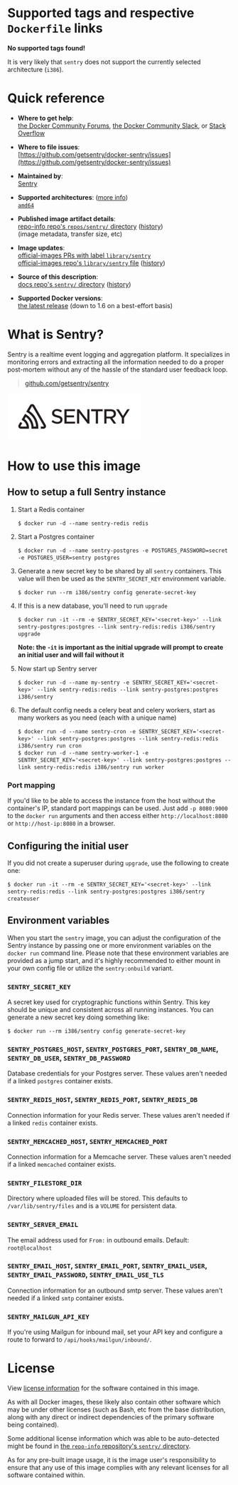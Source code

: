 <!--

********************************************************************************

WARNING:

    DO NOT EDIT "sentry/README.md"

    IT IS AUTO-GENERATED

    (from the other files in "sentry/" combined with a set of templates)

********************************************************************************

-->

# Supported tags and respective `Dockerfile` links

**No supported tags found!**

It is very likely that `sentry` does not support the currently selected architecture (`i386`).

# Quick reference

-	**Where to get help**:  
	[the Docker Community Forums](https://forums.docker.com/), [the Docker Community Slack](https://blog.docker.com/2016/11/introducing-docker-community-directory-docker-community-slack/), or [Stack Overflow](https://stackoverflow.com/search?tab=newest&q=docker)

-	**Where to file issues**:  
	[https://github.com/getsentry/docker-sentry/issues](https://github.com/getsentry/docker-sentry/issues)

-	**Maintained by**:  
	[Sentry](https://github.com/getsentry/docker-sentry)

-	**Supported architectures**: ([more info](https://github.com/docker-library/official-images#architectures-other-than-amd64))  
	[`amd64`](https://hub.docker.com/r/amd64/sentry/)

-	**Published image artifact details**:  
	[repo-info repo's `repos/sentry/` directory](https://github.com/docker-library/repo-info/blob/master/repos/sentry) ([history](https://github.com/docker-library/repo-info/commits/master/repos/sentry))  
	(image metadata, transfer size, etc)

-	**Image updates**:  
	[official-images PRs with label `library/sentry`](https://github.com/docker-library/official-images/pulls?q=label%3Alibrary%2Fsentry)  
	[official-images repo's `library/sentry` file](https://github.com/docker-library/official-images/blob/master/library/sentry) ([history](https://github.com/docker-library/official-images/commits/master/library/sentry))

-	**Source of this description**:  
	[docs repo's `sentry/` directory](https://github.com/docker-library/docs/tree/master/sentry) ([history](https://github.com/docker-library/docs/commits/master/sentry))

-	**Supported Docker versions**:  
	[the latest release](https://github.com/docker/docker-ce/releases/latest) (down to 1.6 on a best-effort basis)

# What is Sentry?

Sentry is a realtime event logging and aggregation platform. It specializes in monitoring errors and extracting all the information needed to do a proper post-mortem without any of the hassle of the standard user feedback loop.

> [github.com/getsentry/sentry](https://github.com/getsentry/sentry)

![logo](https://raw.githubusercontent.com/docker-library/docs/831b07a52f9ff6577c915afc41af8158725829f4/sentry/logo.png)

# How to use this image

## How to setup a full Sentry instance

1.	Start a Redis container

	```console
	$ docker run -d --name sentry-redis redis
	```

2.	Start a Postgres container

	```console
	$ docker run -d --name sentry-postgres -e POSTGRES_PASSWORD=secret -e POSTGRES_USER=sentry postgres
	```

3.	Generate a new secret key to be shared by all `sentry` containers. This value will then be used as the `SENTRY_SECRET_KEY` environment variable.

	```console
	$ docker run --rm i386/sentry config generate-secret-key
	```

4.	If this is a new database, you'll need to run `upgrade`

	```console
	$ docker run -it --rm -e SENTRY_SECRET_KEY='<secret-key>' --link sentry-postgres:postgres --link sentry-redis:redis i386/sentry upgrade
	```

	**Note: the `-it` is important as the initial upgrade will prompt to create an initial user and will fail without it**

5.	Now start up Sentry server

	```console
	$ docker run -d --name my-sentry -e SENTRY_SECRET_KEY='<secret-key>' --link sentry-redis:redis --link sentry-postgres:postgres i386/sentry
	```

6.	The default config needs a celery beat and celery workers, start as many workers as you need (each with a unique name)

	```console
	$ docker run -d --name sentry-cron -e SENTRY_SECRET_KEY='<secret-key>' --link sentry-postgres:postgres --link sentry-redis:redis i386/sentry run cron
	$ docker run -d --name sentry-worker-1 -e SENTRY_SECRET_KEY='<secret-key>' --link sentry-postgres:postgres --link sentry-redis:redis i386/sentry run worker
	```

### Port mapping

If you'd like to be able to access the instance from the host without the container's IP, standard port mappings can be used. Just add `-p 8080:9000` to the `docker run` arguments and then access either `http://localhost:8080` or `http://host-ip:8080` in a browser.

## Configuring the initial user

If you did not create a superuser during `upgrade`, use the following to create one:

```console
$ docker run -it --rm -e SENTRY_SECRET_KEY='<secret-key>' --link sentry-redis:redis --link sentry-postgres:postgres i386/sentry createuser
```

## Environment variables

When you start the `sentry` image, you can adjust the configuration of the Sentry instance by passing one or more environment variables on the `docker run` command line. Please note that these environment variables are provided as a jump start, and it's highly recommended to either mount in your own config file or utilize the `sentry:onbuild` variant.

### `SENTRY_SECRET_KEY`

A secret key used for cryptographic functions within Sentry. This key should be unique and consistent across all running instances. You can generate a new secret key doing something like:

```console
$ docker run --rm i386/sentry config generate-secret-key
```

### `SENTRY_POSTGRES_HOST`, `SENTRY_POSTGRES_PORT`, `SENTRY_DB_NAME`, `SENTRY_DB_USER`, `SENTRY_DB_PASSWORD`

Database credentials for your Postgres server. These values aren't needed if a linked `postgres` container exists.

### `SENTRY_REDIS_HOST`, `SENTRY_REDIS_PORT`, `SENTRY_REDIS_DB`

Connection information for your Redis server. These values aren't needed if a linked `redis` container exists.

### `SENTRY_MEMCACHED_HOST`, `SENTRY_MEMCACHED_PORT`

Connection information for a Memcache server. These values aren't needed if a linked `memcached` container exists.

### `SENTRY_FILESTORE_DIR`

Directory where uploaded files will be stored. This defaults to `/var/lib/sentry/files` and is a `VOLUME` for persistent data.

### `SENTRY_SERVER_EMAIL`

The email address used for `From:` in outbound emails. Default: `root@localhost`

### `SENTRY_EMAIL_HOST`, `SENTRY_EMAIL_PORT`, `SENTRY_EMAIL_USER`, `SENTRY_EMAIL_PASSWORD`, `SENTRY_EMAIL_USE_TLS`

Connection information for an outbound smtp server. These values aren't needed if a linked `smtp` container exists.

### `SENTRY_MAILGUN_API_KEY`

If you're using Mailgun for inbound mail, set your API key and configure a route to forward to `/api/hooks/mailgun/inbound/`.

# License

View [license information](https://github.com/getsentry/sentry/blob/master/LICENSE) for the software contained in this image.

As with all Docker images, these likely also contain other software which may be under other licenses (such as Bash, etc from the base distribution, along with any direct or indirect dependencies of the primary software being contained).

Some additional license information which was able to be auto-detected might be found in [the `repo-info` repository's `sentry/` directory](https://github.com/docker-library/repo-info/tree/master/repos/sentry).

As for any pre-built image usage, it is the image user's responsibility to ensure that any use of this image complies with any relevant licenses for all software contained within.
